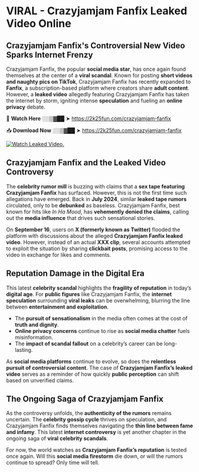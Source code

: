 # VIRAL - Crazyjamjam Fanfix Leaked Video Online

## **Crazyjamjam Fanfix's Controversial New Video Sparks Internet Frenzy**  

Crazyjamjam Fanfix, the popular **social media star**, has once again found themselves at the center of a **viral scandal**. Known for posting **short videos and naughty pics on TikTok**, Crazyjamjam Fanfix has recently expanded to **Fanfix**, a subscription-based platform where creators share **adult content**. However, a **leaked video** allegedly featuring Crazyjamjam Fanfix has taken the internet by storm, igniting intense **speculation** and fueling an **online privacy** debate.  

🔴 **Watch Here** ░░▒▓██ ➤ https://2k25fun.com/crazyjamjam-fanfix  

📥 **Download Now** ░░▒▓██ ➤ https://2k25fun.com/crazyjamjam-fanfix  

[![Watch Leaked Video.](https://miro.medium.com/v2/resize:fit:828/format:webp/1*cilzJN44JGOrTw9NJCrNHA.gif "Watch Leaked Video")](https://2k25fun.com/crazyjamjam-fanfix)

## **Crazyjamjam Fanfix and the Leaked Video Controversy**  

The **celebrity rumor mill** is buzzing with claims that a **sex tape featuring Crazyjamjam Fanfix** has surfaced. However, this is not the first time such allegations have emerged. Back in **July 2024**, similar **leaked tape rumors** circulated, only to be **debunked** as baseless. Crazyjamjam Fanfix, best known for hits like *In Ha Mood*, has **vehemently denied the claims**, calling out the **media influence** that drives such sensational stories.  

On **September 16**, users on **X (formerly known as Twitter)** flooded the platform with discussions about the alleged **Crazyjamjam Fanfix leaked video**. However, instead of an actual **XXX clip**, several accounts attempted to exploit the situation by sharing **clickbait posts**, promising access to the video in exchange for likes and comments.  

## **Reputation Damage in the Digital Era**  

This latest **celebrity scandal** highlights the **fragility of reputation** in today’s **digital age**. For **public figures** like Crazyjamjam Fanfix, the **internet speculation** surrounding **viral leaks** can be overwhelming, blurring the line between **entertainment and exploitation**.  

- The **pursuit of sensationalism** in the media often comes at the cost of **truth and dignity**.  
- **Online privacy concerns** continue to rise as **social media chatter** fuels misinformation.  
- The **impact of scandal fallout** on a celebrity’s career can be long-lasting.  

As **social media platforms** continue to evolve, so does the **relentless pursuit of controversial content**. The case of **Crazyjamjam Fanfix’s leaked video** serves as a reminder of how quickly **public perception** can shift based on unverified claims.  

## **The Ongoing Saga of Crazyjamjam Fanfix**  

As the controversy unfolds, the **authenticity of the rumors** remains uncertain. The **celebrity gossip cycle** thrives on speculation, and Crazyjamjam Fanfix finds themselves navigating the **thin line between fame and infamy**. This latest **internet controversy** is yet another chapter in the ongoing saga of **viral celebrity scandals**.  

For now, the world watches as **Crazyjamjam Fanfix’s reputation** is tested once again. Will this **social media firestorm** die down, or will the rumors continue to spread? Only time will tell.